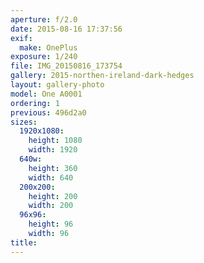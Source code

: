 ```yaml
---
aperture: f/2.0
date: 2015-08-16 17:37:56
exif:
  make: OnePlus
exposure: 1/240
file: IMG_20150816_173754
gallery: 2015-northen-ireland-dark-hedges
layout: gallery-photo
model: One A0001
ordering: 1
previous: 496d2a0
sizes:
  1920x1080:
    height: 1080
    width: 1920
  640w:
    height: 360
    width: 640
  200x200:
    height: 200
    width: 200
  96x96:
    height: 96
    width: 96
title: 
---
```

